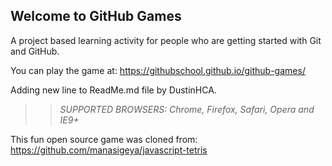 ## Welcome to GitHub Games

A project based learning activity for people who are getting started with Git and GitHub.

You can play the game at: https://githubschool.github.io/github-games/

Adding new line to ReadMe.md file by DustinHCA.

>> _*SUPPORTED BROWSERS*: Chrome, Firefox, Safari, Opera and IE9+_

This fun open source game was cloned from: https://github.com/manasigeya/javascript-tetris
